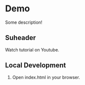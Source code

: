 # Demo

Some description!

## Suheader

Watch tutorial on Youtube.

## Local Development

1. Open index.html in your browser.
